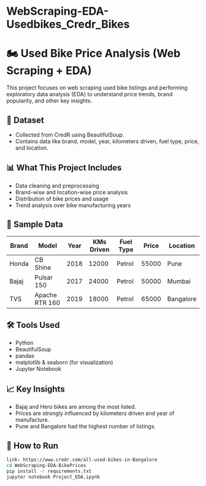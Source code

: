 # WebScraping-EDA-Usedbikes_Credr_Bikes

# 🏍️ Used Bike Price Analysis (Web Scraping + EDA)

This project focuses on web scraping used bike listings and performing exploratory data analysis (EDA) to understand price trends, brand popularity, and other key insights.

## 📄 Dataset
- Collected from CredR using BeautifulSoup.
- Contains data like brand, model, year, kilometers driven, fuel type, price, and location.

## 📊 What This Project Includes
- Data cleaning and preprocessing
- Brand-wise and location-wise price analysis
- Distribution of bike prices and usage
- Trend analysis over bike manufacturing years

## 🧪 Sample Data
| Brand | Model          | Year | KMs Driven | Fuel Type | Price | Location   |
|-------|----------------|------|------------|-----------|-------|------------|
| Honda | CB Shine       | 2018 | 12000      | Petrol    | 55000 | Pune       |
| Bajaj | Pulsar 150     | 2017 | 24000      | Petrol    | 50000 | Mumbai     |
| TVS   | Apache RTR 160 | 2019 | 18000      | Petrol    | 65000 | Bangalore  |

## 🛠️ Tools Used
- Python
- BeautifulSoup
- pandas
- matplotlib & seaborn (for visualization)
- Jupyter Notebook

## 📈 Key Insights
- Bajaj and Hero bikes are among the most listed.
- Prices are strongly influenced by kilometers driven and year of manufacture.
- Pune and Bangalore had the highest number of listings.

## 🚀 How to Run
```bash
link: https://www.credr.com/all-used-bikes-in-Bangalore
cd WebScraping-EDA-BikePrices
pip install -r requirements.txt
jupyter notebook Project_EDA.ipynb
